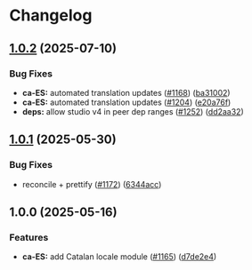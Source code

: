 # Changelog

## [1.0.2](https://github.com/sanity-io/locales/compare/locale-ca-es-v1.0.1...locale-ca-es-v1.0.2) (2025-07-10)


### Bug Fixes

* **ca-ES:** automated translation updates ([#1168](https://github.com/sanity-io/locales/issues/1168)) ([ba31002](https://github.com/sanity-io/locales/commit/ba3100278aadbf42edb4f5b1133889b0cf9e9edb))
* **ca-ES:** automated translation updates ([#1204](https://github.com/sanity-io/locales/issues/1204)) ([e20a76f](https://github.com/sanity-io/locales/commit/e20a76f21ecc6924f3a4231a7c21b5067bf8aa68))
* **deps:** allow studio v4 in peer dep ranges ([#1252](https://github.com/sanity-io/locales/issues/1252)) ([dd2aa32](https://github.com/sanity-io/locales/commit/dd2aa32b4186f0749f744d74b2e81a2c8b172fe8))

## [1.0.1](https://github.com/sanity-io/locales/compare/locale-ca-es-v1.0.0...locale-ca-es-v1.0.1) (2025-05-30)


### Bug Fixes

* reconcile + prettify ([#1172](https://github.com/sanity-io/locales/issues/1172)) ([6344acc](https://github.com/sanity-io/locales/commit/6344acc28b4d4cc8f95c06c1095037f9be5d6fac))

## 1.0.0 (2025-05-16)


### Features

* **ca-ES:** add Catalan locale module ([#1165](https://github.com/sanity-io/locales/issues/1165)) ([d7de2e4](https://github.com/sanity-io/locales/commit/d7de2e41143f413bce1d83b7b8f8d0d899b1c605))
